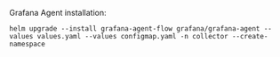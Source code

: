 Grafana Agent installation:
```
helm upgrade --install grafana-agent-flow grafana/grafana-agent --values values.yaml --values configmap.yaml -n collector --create-namespace
```